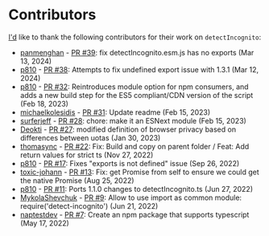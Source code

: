 # Contributors

[I'd](https://github.com/Joe12387) like to thank the following contributors for their work on `detectIncognito`:

- [panmenghan](https://github.com/panmenghan) - [PR #39](https://github.com/Joe12387/detectIncognito/pull/39): fix detectIncognito.esm.js has no exports (Mar 13, 2024)
- [p810](https://github.com/p810) - [PR #38](https://github.com/Joe12387/detectIncognito/pull/38): Attempts to fix undefined export issue with 1.3.1 (Mar 12, 2024)
- [p810](https://github.com/p810) - [PR #32](https://github.com/Joe12387/detectIncognito/pull/32): Reintroduces module option for npm consumers, and adds a new build step for the ES5 compliant/CDN version of the script (Feb 18, 2023)
- [michaelkolesidis](https://github.com/michaelkolesidis) - [PR #31](https://github.com/Joe12387/detectIncognito/pull/31): Update readme (Feb 15, 2023)
- [surferjeff](https://github.com/surferjeff) - [PR #28](https://github.com/Joe12387/detectIncognito/pull/28): chore: make it an ESNext module (Feb 15, 2023)
- [Deokti](https://github.com/Deokti) - [PR #27](https://github.com/Joe12387/detectIncognito/pull/27): modified definition of browser privacy based on differences between uotas (Jan 30, 2023)
- [thomasync](https://github.com/thomasync) - [PR #22](https://github.com/Joe12387/detectIncognito/pull/22): Fix: Build and copy on parent folder / Feat: Add return values for strict ts (Nov 27, 2022)
- [p810](https://github.com/p810) - [PR #17](https://github.com/Joe12387/detectIncognito/pull/17): Fixes "exports is not defined" issue (Sep 26, 2022)
- [toxic-johann](https://github.com/toxic-johann) - [PR #13](https://github.com/Joe12387/detectIncognito/pull/13): Fix: get Promise from self to ensure we could get the native Promise (Aug 25, 2022)
- [p810](https://github.com/p810) - [PR #11](https://github.com/Joe12387/detectIncognito/pull/11): Ports 1.1.0 changes to detectIncognito.ts (Jun 27, 2022)
- [MykolaShevchuk](https://github.com/MykolaShevchuk) - [PR #9](https://github.com/Joe12387/detectIncognito/pull/9): Allow to use import as common module: require('detect-incognito') (Jun 21, 2022)
- [naptestdev](https://github.com/naptestdev) - [PR #7](https://github.com/Joe12387/detectIncognito/pull/7): Create an npm package that supports typescript (May 17, 2022)